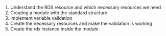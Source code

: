 1. Understand the RDS resource and which necessary resources we need 
2. Creating a module with the standard structure
3. Implement variable validation
4. Create the necessary resources and make the validation is working 
5. Create the rds instance inside the module 